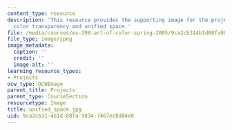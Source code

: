 ```yaml
---
content_type: resource
description: 'This resource provides the supporting image for the project letters:
  color transparency and unified space.'
file: /media/courses/es-298-art-of-color-spring-2005/9ca2cb314b1d08fa98347467ec8d84e0_unified_space.jpg
file_type: image/jpeg
image_metadata:
  caption: ''
  credit: ''
  image-alt: ''
learning_resource_types:
- Projects
ocw_type: OCWImage
parent_title: Projects
parent_type: CourseSection
resourcetype: Image
title: unified_space.jpg
uid: 9ca2cb31-4b1d-08fa-9834-7467ec8d84e0
---
```

